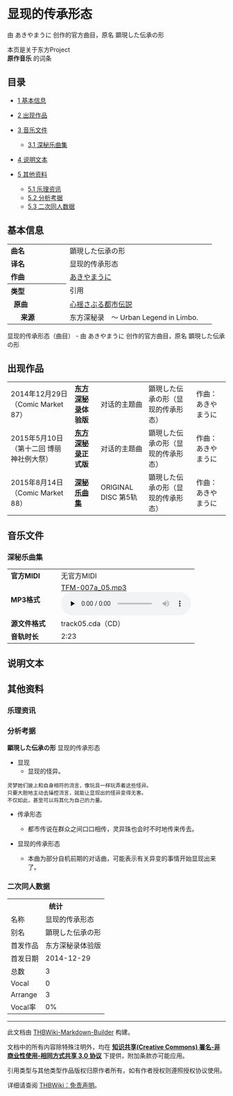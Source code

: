 # 显现的传承形态

<!-- source html: G:\repos\THBWiki-Markdown-Builder\THBWikiMarkdown\Temp\main\f\f4\ns0%3A%E6%98%BE%E7%8E%B0%E7%9A%84%E4%BC%A0%E6%89%BF%E5%BD%A2%E6%80%81.html -->

由 あきやまうに 创作的官方曲目，原名 顕現した伝承の形

本页是关于东方Project  
 **原作音乐** 的词条

## 目录

- [1 基本信息](#基本信息)
- [2 出现作品](#出现作品)
- [3 音乐文件](#音乐文件)

  - [3.1 深秘乐曲集](#深秘乐曲集)



- [4 说明文本](#说明文本)
- [5 其他资料](#其他资料)

  - [5.1 乐理资讯](#乐理资讯)
  - [5.2 分析考据](#分析考据)
  - [5.3 二次同人数据](#二次同人数据)








## 基本信息

<table><tbody><tr><td style="width:120px"><b>曲名</b></td><td style="width:320px">顕現した伝承の形</td></tr><tr><td><b>译名</b></td><td>显现的传承形态</td></tr><tr><td><b>作曲</b></td><td><a href="./あきやまうに.md" title="あきやまうに">あきやまうに</a></td></tr><tr><th style="text-align: left;"><b>类型</b></th><td>引用</td></tr><tr><td style="padding-left:15px"><b>原曲</b></td><td><a href="./心揺さぶる都市伝説.md" class="mw-redirect" title="心揺さぶる都市伝説">心揺さぶる都市伝説</a></td></tr><tr><td style="padding-left:15px"><b>　来源</b></td><td>东方深秘录　～ Urban Legend in Limbo.</td></tr></tbody></table>

显现的传承形态（曲目） - 由 あきやまうに 创作的官方曲目，原名 顕現した伝承の形

## 出现作品

<table>
<tbody><tr><td>2014年12月29日（Comic Market 87）</td><td><b><a href="./东方深秘录.md" title="东方深秘录">东方深秘录</a>体验版</b></td><td>对话的主题曲</td><td style="padding-left:5px;">顕現した伝承の形（显现的传承形态）</td><td style="padding-left:10px;">作曲：あきやまうに</td></tr>
<tr><td>2015年5月10日（第十二回 博丽神社例大祭）</td><td><b><a href="./东方深秘录.md" title="东方深秘录">东方深秘录</a>正式版</b></td><td>对话的主题曲</td><td style="padding-left:5px;">顕現した伝承の形（显现的传承形态）</td><td style="padding-left:10px;">作曲：あきやまうに</td></tr>
<tr><td>2015年8月14日（Comic Market 88）</td><td><b><a href="./深秘乐曲集.md" title="深秘乐曲集">深秘乐曲集</a></b></td><td>ORIGINAL DISC 第5轨</td><td style="padding-left:5px;">顕現した伝承の形（显现的传承形态）</td><td style="padding-left:10px;">作曲：あきやまうに</td></tr>
</tbody></table>



## 音乐文件

### 深秘乐曲集

<table><tbody><tr class="mw-empty-elt"></tr><tr><td width="100"><b>官方MIDI</b></td><td>无官方MIDI</td></tr><tr><td><b>MP3格式</b></td><td><a href="./文件-TFM-007a_05.mp3.md" title="文件:TFM-007a 05.mp3">TFM-007a_05.mp3</a><br><audio src="https://upload.thwiki.cc/e/e6/TFM-007a_05.mp3" loop="" controls="" preload="none"></audio></td></tr><tr><td><b>源文件格式</b></td><td>track05.cda（CD）</td></tr><tr><td><b>音轨时长</b></td><td>2:23</td></tr></tbody></table>



## 说明文本

## 其他资料

### 乐理资讯

### 分析考据
  
 **顕現した伝承の形**  显现的传承形态
  

- 显现
  - 显现的怪异。


```
灵梦她们披上和自身相符的流言，像玩具一样玩弄着这些怪异。
只要大胆地主动去操控流言，就能让显现出的怪异变得无害。
不仅如此，甚至可以将其化为自己的力量。
```

- 传承形态
  - 都市传说在群众之间口口相传，灵异珠也会时不时地传来传去。

- 显现的传承形态
  - 本曲为部分自机前期的对话曲，可能表示有关异变的事情开始显现出来了。



### 二次同人数据

<table><tbody><tr><th colspan="2">统计</th></tr>
<tr><td>名称</td><td>显现的传承形态</td></tr>
<tr><td>别名</td><td>顕現した伝承の形</td></tr>
<tr><td>首发作品</td><td>东方深秘录体验版</td></tr>
<tr><td>首发日期</td><td>2014-12-29</td></tr>
<tr><td>总数</td><td>3</td></tr>
<tr><td>Vocal</td><td>0</td></tr>
<tr><td>Arrange</td><td>3</td></tr>
<tr><td>Vocal率</td><td>0%</td></tr>
</tbody></table>




  
  

  





---

此文档由 [THBWiki-Markdown-Builder](https://github.com/Delsin-Yu/THBWiki-Markdown-Builder) 构建。

文档中的所有内容除特殊注明外，均在 [**知识共享(Creative Commons) 署名-非商业性使用-相同方式共享 3.0 协议**](https://creativecommons.org/licenses/by-sa/3.0/deed.zh-hans) 下提供，附加条款亦可能应用。

引用类型与其他类型作品版权归原作者所有，如有作者授权则遵照授权协议使用。

详细请查阅 [THBWiki：免责声明](https://thbwiki.cc/THBWiki:%E5%85%8D%E8%B4%A3%E5%A3%B0%E6%98%8E)。


